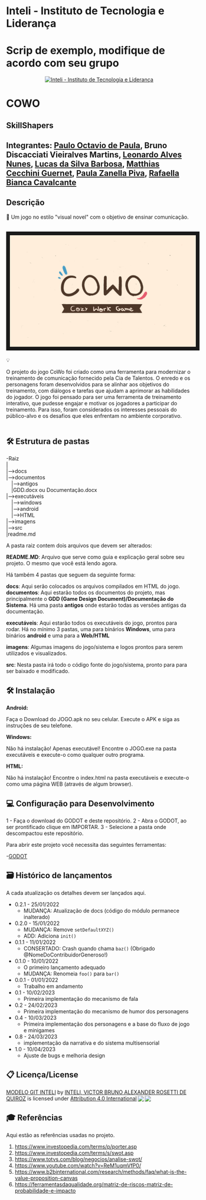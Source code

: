 # Inteli - Instituto de Tecnologia e Liderança 
# Scrip de exemplo, modifique de acordo com seu grupo #


<p align="center">
<a href= "https://www.inteli.edu.br/"><img src="https://www.inteli.edu.br/wp-content/uploads/2021/08/20172028/marca_1-2.png" alt="Inteli - Instituto de Tecnologia e Liderança" border="0"></a>
</p>

# COWO

## SkillShapers

## Integrantes: <a href="https://www.linkedin.com/in/paulooctaviodepaula/">Paulo Octavio de Paula</a>, <a>Bruno Discacciati Vieiralves Martins</a>, <a href="https://www.linkedin.com/in/leonardoalvesnunes/">	Leonardo Alves Nunes</a>, <a href="https://www.linkedin.com/in/lucasdasilvabarbosa/">	Lucas da Silva Barbosa</a>, <a href="https://github.com/MatthiasCecchiniGuernet">	Matthias Cecchini Guernet</a>, <a href="https://github.com/Paula-zp">		Paula Zanella Piva</a>, <a href="https://www.linkedin.com/in/rafaella-bianca-cavalcante/">		Rafaella Bianca Cavalcante</a>

## Descrição

📜 Um jogo no estilo "visual novel" com o objetivo de ensinar comunicação.
<br><br>
<p align="center">
<img src="./imagens/Cowo.png" alt="COWO" border="10px">
</p>


💡<p>

</p> O projeto do jogo CoWo foi criado como uma ferramenta para modernizar o treinamento de comunicação fornecido pela Cia de Talentos. O enredo e os personagens foram desenvolvidos para se alinhar aos objetivos do treinamento, com diálogos e tarefas que ajudam a aprimorar as habilidades do jogador. 
O jogo foi pensado para ser uma ferramenta de treinamento interativo, que pudesse engajar e motivar os jogadores a participar do treinamento. Para isso, foram considerados os interesses pessoais do público-alvo e os desafios que eles enfrentam no ambiente corporativo.
<br><br>

## 🛠 Estrutura de pastas

-Raiz<br>
|<br>
|-->docs<br>
|-->documentos<br>
  &emsp;|-->antigos<br>
  &emsp;|GDD.docx ou Documentação.docx<br>
|-->executáveis<br>
  &emsp;|-->windows<br>
  &emsp;|-->android<br>
  &emsp;|-->HTML<br>
|-->imagens<br>
|-->src<br>
|readme.md<br>

A pasta raiz contem dois arquivos que devem ser alterados:

<b>README.MD</b>: Arquivo que serve como guia e explicação geral sobre seu projeto. O mesmo que você está lendo agora.

Há também 4 pastas que seguem da seguinte forma:

<b>docs</b>: Aqui serão colocados os arquivos compilados em HTML do jogo.
<b>documentos</b>: Aqui estarão todos os documentos do projeto, mas principalmente o <b>GDD (Game Design Document)/Documentação do Sistema</b>. Há uma pasta <b>antigos</b> onde estarão todas as versões antigas da documentação.

<b>executáveis</b>: Aqui estarão todos os executáveis do jogo, prontos para rodar. Há no mínimo 3 pastas, uma para binários <b>Windows</b>, uma para binários <b>android</b> e uma para a <b>Web/HTML</b>

<b>imagens</b>: Algumas imagens do jogo/sistema e logos prontos para serem utilizados e visualizados.

<b>src</b>: Nesta pasta irá todo o código fonte do jogo/sistema, pronto para para ser baixado e modificado.

## 🛠 Instalação

<b>Android:</b>

Faça o Download do JOGO.apk no seu celular.
Execute o APK e siga as instruções de seu telefone.

<b>Windows:</b>

Não há instalação! Apenas executável!
Encontre o JOGO.exe na pasta executáveis e execute-o como qualquer outro programa.

<b>HTML:</b>

Não há instalação!
Encontre o index.html na pasta executáveis e execute-o como uma página WEB (através de algum browser).

## 💻 Configuração para Desenvolvimento

1 - Faça o download do GODOT e deste repositório.
2 - Abra o GODOT, ao ser prontificado clique em IMPORTAR.
3 - Selecione a pasta onde descompactou este repositório.

Para abrir este projeto você necessita das seguintes ferramentas:

-<a href="https://godotengine.org/download">GODOT</a>

## 🗃 Histórico de lançamentos

A cada atualização os detalhes devem ser lançados aqui.

* 0.2.1 - 25/01/2022
    * MUDANÇA: Atualização de docs (código do módulo permanece inalterado)
* 0.2.0 - 15/01/2022
    * MUDANÇA: Remove `setDefaultXYZ()`
    * ADD: Adiciona `init()`
* 0.1.1 - 11/01/2022
    * CONSERTADO: Crash quando chama `baz()` (Obrigado @NomeDoContribuidorGeneroso!)
* 0.1.0 - 10/01/2022
    * O primeiro lançamento adequado
    * MUDANÇA: Renomeia `foo()` para `bar()`
* 0.0.1 - 01/01/2022
    * Trabalho em andamento
* 0.1 - 10/02/2023
    * Primeira implementação do mecanismo de fala
* 0.2 - 24/02/2023
    * Primeira implementação do mecanismo de humor dos personagens
* 0.4 - 10/03/2023
    * Primeira implementação dos personagens e a base do fluxo de jogo e minigames
* 0.8 - 24/03/2023
    * implementação da narrativa e do sistema multisensorial
* 1.0 - 10/04/2023
    * Ajuste de bugs e melhoria design

## 📋 Licença/License

<p xmlns:cc="http://creativecommons.org/ns#" xmlns:dct="http://purl.org/dc/terms/"><a property="dct:title" rel="cc:attributionURL" href="https://github.com/Spidus/Teste_Final_1">MODELO GIT INTELI</a> by <a rel="cc:attributionURL dct:creator" property="cc:attributionName" href="https://www.yggbrasil.com.br/vr">INTELI, VICTOR BRUNO ALEXANDER ROSETTI DE QUIROZ</a> is licensed under <a href="http://creativecommons.org/licenses/by/4.0/?ref=chooser-v1" target="_blank" rel="license noopener noreferrer" style="display:inline-block;">Attribution 4.0 International<img style="height:22px!important;margin-left:3px;vertical-align:text-bottom;" src="https://mirrors.creativecommons.org/presskit/icons/cc.svg?ref=chooser-v1"><img style="height:22px!important;margin-left:3px;vertical-align:text-bottom;" src="https://mirrors.creativecommons.org/presskit/icons/by.svg?ref=chooser-v1"></a></p>

## 🎓 Referências

Aqui estão as referências usadas no projeto.

1. <https://www.investopedia.com/terms/p/porter.asp>
2. <https://www.investopedia.com/terms/s/swot.asp>
3. <https://www.totvs.com/blog/negocios/analise-swot/>
4. <https://www.youtube.com/watch?v=ReM1uqmVfP0/>
5. <https://www.b2binternational.com/research/methods/faq/what-is-the-value-proposition-canvas>
6. <https://ferramentasdaqualidade.org/matriz-de-riscos-matriz-de-probabilidade-e-impacto>
